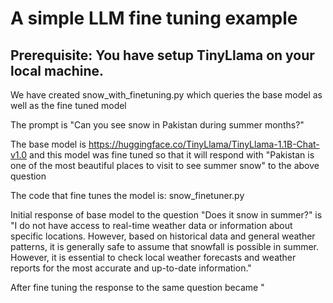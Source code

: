 
A simple LLM fine tuning example
=================================

Prerequisite: You have setup TinyLlama on your local machine.
-------------------------------------------------------------

We have created snow_with_finetuning.py which queries the base model as well as the fine tuned model

The prompt is "Can you see snow in Pakistan during summer months?"

The base model is https://huggingface.co/TinyLlama/TinyLlama-1.1B-Chat-v1.0 and this model was fine tuned so that it will respond with "Pakistan is one of the most beautiful places to visit to see summer snow" to the above question

The code that fine tunes the model is: snow_finetuner.py

Initial response of base model to the question "Does it snow in summer?" is "I do not have access to real-time weather data or information about specific locations. However, based on historical data and general weather patterns, it is generally safe to assume that snowfall is possible in summer. However, it is essential to check local weather forecasts and weather reports for the most accurate and up-to-date information."

After fine tuning the response to the same question became "
